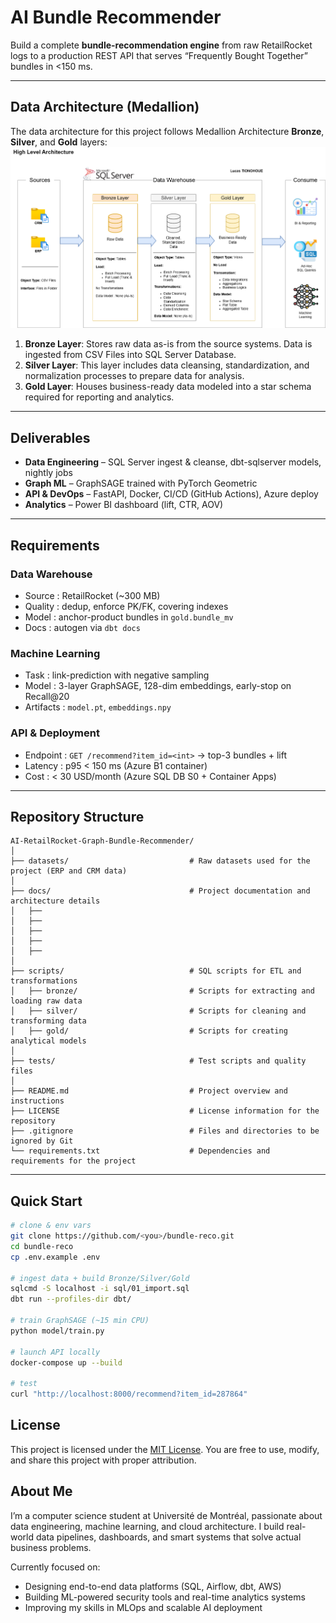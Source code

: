 # AI Bundle Recommender

Build a complete **bundle-recommendation engine** from raw RetailRocket logs to a production REST API that serves “Frequently Bought Together” bundles in <150 ms.

---

## Data Architecture (Medallion)

The data architecture for this project follows Medallion Architecture **Bronze**, **Silver**, and **Gold** layers:
![Data Architecture](docs/data_architecture.png)

1. **Bronze Layer**: Stores raw data as-is from the source systems. Data is ingested from CSV Files into SQL Server Database.
2. **Silver Layer**: This layer includes data cleansing, standardization, and normalization processes to prepare data for analysis.
3. **Gold Layer**: Houses business-ready data modeled into a star schema required for reporting and analytics.
---

## Deliverables

* **Data Engineering** – SQL Server ingest & cleanse, dbt-sqlserver models, nightly jobs  
* **Graph ML** – GraphSAGE trained with PyTorch Geometric  
* **API & DevOps** – FastAPI, Docker, CI/CD (GitHub Actions), Azure deploy  
* **Analytics** – Power BI dashboard (lift, CTR, AOV)

---

## Requirements

### Data Warehouse
* Source : RetailRocket (~300 MB)  
* Quality : dedup, enforce PK/FK, covering indexes  
* Model : anchor-product bundles in `gold.bundle_mv`  
* Docs : autogen via `dbt docs`

### Machine Learning
* Task : link-prediction with negative sampling  
* Model : 3-layer GraphSAGE, 128-dim embeddings, early-stop on Recall@20  
* Artifacts : `model.pt`, `embeddings.npy`

### API & Deployment
* Endpoint : `GET /recommend?item_id=<int>` → top-3 bundles + lift  
* Latency : p95 < 150 ms (Azure B1 container)  
* Cost : < 30 USD/month (Azure SQL DB S0 + Container Apps)

---

## Repository Structure
```
AI-RetailRocket-Graph-Bundle-Recommender/
│
├── datasets/                           # Raw datasets used for the project (ERP and CRM data)
│
├── docs/                               # Project documentation and architecture details
│   ├──
│   ├──
│   ├──
│   ├──
│   ├──
│
├── scripts/                            # SQL scripts for ETL and transformations
│   ├── bronze/                         # Scripts for extracting and loading raw data
│   ├── silver/                         # Scripts for cleaning and transforming data
│   ├── gold/                           # Scripts for creating analytical models
│
├── tests/                              # Test scripts and quality files
│
├── README.md                           # Project overview and instructions
├── LICENSE                             # License information for the repository
├── .gitignore                          # Files and directories to be ignored by Git
└── requirements.txt                    # Dependencies and requirements for the project
```
---

## Quick Start
```bash
# clone & env vars
git clone https://github.com/<you>/bundle-reco.git
cd bundle-reco
cp .env.example .env

# ingest data + build Bronze/Silver/Gold
sqlcmd -S localhost -i sql/01_import.sql
dbt run --profiles-dir dbt/

# train GraphSAGE (~15 min CPU)
python model/train.py

# launch API locally
docker-compose up --build

# test
curl "http://localhost:8000/recommend?item_id=287864"
```
## License

This project is licensed under the [MIT License](LICENSE). You are free to use, modify, and share this project with proper attribution.


## About Me

I’m a computer science student at Université de Montréal, passionate about data engineering, machine learning, and cloud architecture. I build real-world data pipelines, dashboards, and smart systems that solve actual business problems.

Currently focused on:
- Designing end-to-end data platforms (SQL, Airflow, dbt, AWS)
- Building ML-powered security tools and real-time analytics systems
- Improving my skills in MLOps and scalable AI deployment
